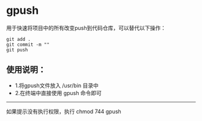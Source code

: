 # gpush
用于快速将项目中的所有改变push到代码仓库，可以替代以下操作：
```
git add .
git commit -m ""
git push
```
## 使用说明：
* 1.将gpush文件放入 /usr/bin 目录中
* 2.在终端中直接使用 gpush 命令即可

---
如果提示没有执行权限，执行 chmod 744 gpush
